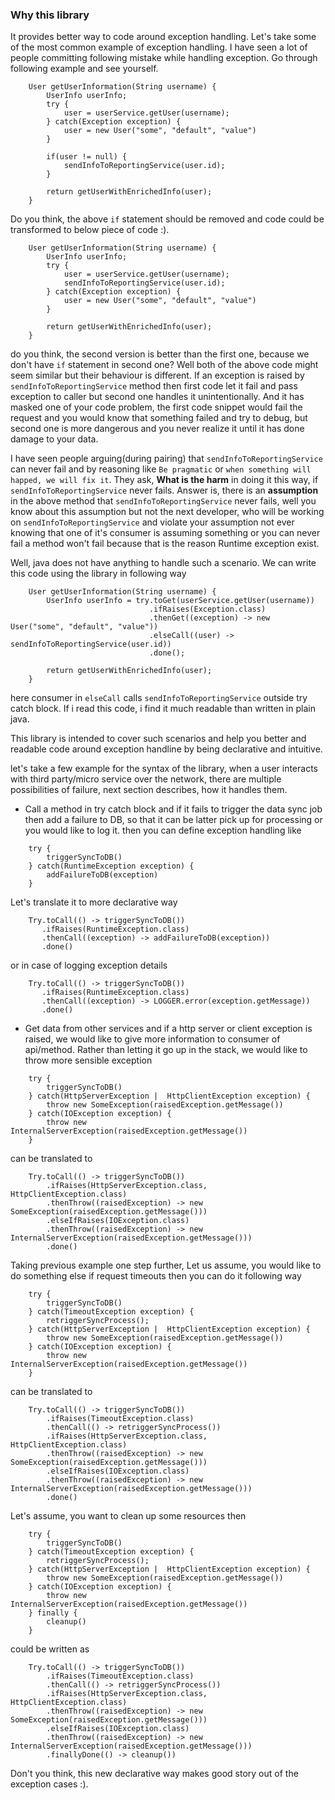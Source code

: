 ### Why this library

It provides better way to code around exception handling. Let's take some of the most common example of exception
handling. I have seen a lot of people committing following mistake while handling exception. Go through following example
and see yourself.

```
    User getUserInformation(String username) {
        UserInfo userInfo;
        try {
            user = userService.getUser(username);
        } catch(Exception exception) {
            user = new User("some", "default", "value")
        }

        if(user != null) {
            sendInfoToReportingService(user.id);
        }
        
        return getUserWithEnrichedInfo(user);
    }

```

Do you think, the above `if` statement should be removed and code could be transformed to below piece of code :).

```
    User getUserInformation(String username) {
        UserInfo userInfo;
        try {
            user = userService.getUser(username);
            sendInfoToReportingService(user.id);
        } catch(Exception exception) {
            user = new User("some", "default", "value")
        }

        return getUserWithEnrichedInfo(user);
    }

```

do you think, the second version is better than the first one, because we don't have `if` statement in second one?
Well both of the above code might seem similar but their behaviour is different. If an exception is raised by
`sendInfoToReportingService` method then first code let it fail and pass exception to caller but second one handles it
unintentionally. And it has masked one of your code problem, the first code snippet would fail the request and
you would know that something failed and try to debug, but second one is more dangerous and you never realize it until
it has done damage to your data.

 I have seen people arguing(during pairing) that `sendInfoToReportingService` can never fail and by reasoning like
`Be pragmatic` or `when something will happed, we will fix it`. They ask, **What is the harm** in doing it this way,
if `sendInfoToReportingService` never fails. Answer is, there is an **assumption** in the above method that
`sendInfoToReportingService` never fails, well you know about this assumption but not the next developer,
 who will be working on `sendInfoToReportingService` and violate your assumption not ever knowing that one of it's
consumer is assuming something or you can never fail a method won't fail because that is the reason Runtime
exception exist.

Well, java does not have anything to handle such a scenario. We can write this code using the library in following way

```
    User getUserInformation(String username) {
        UserInfo userInfo = try.toGet(userService.getUser(username))
                               .ifRaises(Exception.class)
                               .thenGet((exception) -> new User("some", "default", "value"))
                               .elseCall((user) -> sendInfoToReportingService(user.id))
                               .done();

        return getUserWithEnrichedInfo(user);
    }

```

here consumer in `elseCall` calls `sendInfoToReportingService` outside try catch block. If i read this code, i find it much readable
than written in plain java.

This library is intended to cover such scenarios and help you better and readable code around exception handline by
being declarative and intuitive.

let's take a few example for the syntax of the library, when a user interacts with third party/micro service over
the network, there are multiple possibilities of failure, next section describes, how it handles them.

+ Call a method in try catch block and if it fails to trigger the data sync job then add a failure to DB, so that
it can be latter pick up for processing or you would like to log it. then you can define exception handling like

```
    try {
        triggerSyncToDB()
    } catch(RuntimeException exception) {
        addFailureToDB(exception)
    }
```

Let's translate it to more declarative way

```
    Try.toCall(() -> triggerSyncToDB())
       .ifRaises(RuntimeException.class)
       .thenCall((exception) -> addFailureToDB(exception))
       .done()
```

or in case of logging exception details

```
    Try.toCall(() -> triggerSyncToDB())
       .ifRaises(RuntimeException.class)
       .thenCall((exception) -> LOGGER.error(exception.getMessage))
       .done()
```

+ Get data from other services and if a http server or client exception is raised, we would like to give more
information to consumer of api/method. Rather than letting it go up in the stack, we would like to throw more sensible
exception

```
    try {
        triggerSyncToDB()
    } catch(HttpServerException |  HttpClientException exception) {
        throw new SomeException(raisedException.getMessage())
    } catch(IOException exception) {
        throw new InternalServerException(raisedException.getMessage())
    }
```

can be translated to

```
    Try.toCall(() -> triggerSyncToDB())
        .ifRaises(HttpServerException.class, HttpClientException.class)
        .thenThrow((raisedException) -> new SomeException(raisedException.getMessage()))
        .elseIfRaises(IOException.class)
        .thenThrow((raisedException) -> new InternalServerException(raisedException.getMessage()))
        .done()
```

Taking previous example one step further, Let us assume, you would like to do something else if request timeouts
then you can do it following way

```
    try {
        triggerSyncToDB()
    } catch(TimeoutException exception) {
        retriggerSyncProcess();
    } catch(HttpServerException |  HttpClientException exception) {
        throw new SomeException(raisedException.getMessage())
    } catch(IOException exception) {
        throw new InternalServerException(raisedException.getMessage())
    }

```

can be translated to

```
    Try.toCall(() -> triggerSyncToDB())
        .ifRaises(TimeoutException.class)
        .thenCall(() -> retriggerSyncProcess())
        .ifRaises(HttpServerException.class, HttpClientException.class)
        .thenThrow((raisedException) -> new SomeException(raisedException.getMessage()))
        .elseIfRaises(IOException.class)
        .thenThrow((raisedException) -> new InternalServerException(raisedException.getMessage()))
        .done()
```

Let's assume, you want to clean up some resources then

```
    try {
        triggerSyncToDB()
    } catch(TimeoutException exception) {
        retriggerSyncProcess();
    } catch(HttpServerException |  HttpClientException exception) {
        throw new SomeException(raisedException.getMessage())
    } catch(IOException exception) {
        throw new InternalServerException(raisedException.getMessage())
    } finally {
        cleanup()
    }
```

could be written as


```
    Try.toCall(() -> triggerSyncToDB())
        .ifRaises(TimeoutException.class)
        .thenCall(() -> retriggerSyncProcess())
        .ifRaises(HttpServerException.class, HttpClientException.class)
        .thenThrow((raisedException) -> new SomeException(raisedException.getMessage()))
        .elseIfRaises(IOException.class)
        .thenThrow((raisedException) -> new InternalServerException(raisedException.getMessage()))
        .finallyDone(() -> cleanup())
```

Don't you think, this new declarative way makes good story out of the exception cases :).
